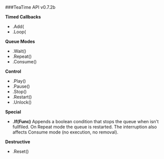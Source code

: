 
###TeaTime API v0.7.2b


**Timed Callbacks**
- .Add(
- .Loop(

**Queue Modes**
- .Wait()
- .Repeat()
- .Consume()

**Control**
- .Play()
- .Pause()
- .Stop()
- .Restart()
- .Unlock()

**Special**
- **.If(Func<bool>)** Appends a boolean condition that stops the queue when
  isn't fullfiled. On Repeat mode the queue is restarted. The interruption
  also affects Consume mode (no execution, no removal).

**Destructive**
- .Reset()
